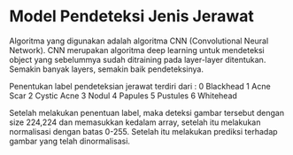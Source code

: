 # Model Pendeteksi Jenis Jerawat

Algoritma yang digunakan adalah algoritma CNN (Convolutional Neural Network). CNN merupakan algoritma deep learning untuk mendeteksi object yang sebelummya sudah ditraining pada
layer-layer ditentukan. Semakin banyak layers, semakin baik pendeteksinya.


Penentukan label pendeteksian jerawat terdiri dari :
0 Blackhead
1 Acne Scar
2 Cystic Acne
3 Nodul
4 Papules
5 Pustules
6 Whitehead

Setelah melakukan penentuan label, maka deteksi gambar tersebut dengan size 224,224 dan memasukkan kedalam array, setelah itu melakukan normalisasi dengan batas 0-255.
Setelah itu melakukan prediksi terhadap gambar yang telah dinormalisasi.
